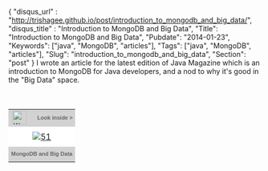 {
 "disqus_url" : "http://trishagee.github.io/post/introduction_to_mongodb_and_big_data/",
 "disqus_title" : "Introduction to MongoDB and Big Data",
 "Title": "Introduction to MongoDB and Big Data",
 "Pubdate": "2014-01-23",
 "Keywords": ["java", "MongoDB", "articles"],
 "Tags": ["java", "MongoDB", "articles"],
 "Slug": "introduction_to_mongodb_and_big_data",
 "Section": "post"
}
I wrote an article for the latest edition of Java Magazine which is an introduction to MongoDB for Java developers, and a nod to why it's good in the "Big Data" space.<br /><br /><br /><table border="0" cellpadding="0" cellspacing="0"><tbody><tr style="background-color: #d2d2d2; height: 30px;"><td><img align="left" alt="www.oracle.com/javamagazine" class="navlogo" src="http://images-cdn.dashdigital.com/javamagazine/include/icons/navbar_logo.gif?lm=1390425195000" height="28" /></td><td align="right" style="color: #666666; font-family: tahoma, sans-serif; font-size: 11px; font-weight: bold; line-height: 15px; padding-right: 5px;"><span id="top_right_text">Look inside &gt;</span></td></tr><tr style="background-color: white;"><td align="center" colspan="2" style="padding: 10px 0px;"><a href="http://www.oraclejavamagazine-digital.com/javamagazine/jan_feb_2014?pg=52" onclick="window.open('http://www.oraclejavamagazine-digital.com/javamagazine/jan_feb_2014?pg=52','sharewidget','toolbar=no,menubar=no,resizable=yes,scrollbars=yes,left=0,top=0,width='+(screen.width-10)+',height='+(screen.height-10)+'');return false;" target="_blank" title="View Magazine"><img alt="51" border="0" src="http://images-cdn.dashdigital.com/javamagazine/jan_feb_2014/data/imgpages/smtn/0052_vyvpwu.gif?lm=1390425195000" /></a></td></tr><tr style="background-color: #d2d2d2; height: 30px;"><td align="center" colspan="2" style="color: #666666; font-family: tahoma, sans-serif; font-size: 11px; font-weight: bold; line-height: 15px;"><span id="bottom_text">MongoDB and Big Data</span></td></tr></tbody></table>
